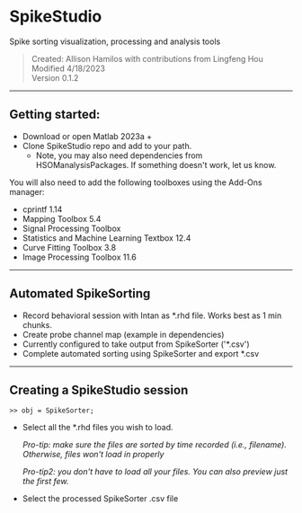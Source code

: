 # SpikeStudio
Spike sorting visualization, processing and analysis tools

> Created: Allison Hamilos with contributions from Lingfeng Hou<br>
> Modified 4/18/2023<br>
> Version 0.1.2

-------------------------
## Getting started:

- Download or open Matlab 2023a + 
- Clone SpikeStudio repo and add to your path. 
    - Note, you may also need dependencies from HSOManalysisPackages. If something doesn't work, let us know.

You will also need to add the following toolboxes using the Add-Ons manager:

- cprintf 1.14
- Mapping Toolbox 5.4
- Signal Processing Toolbox
- Statistics and Machine Learning Textbox 12.4
- Curve Fitting Toolbox 3.8
- Image Processing Toolbox 11.6

--------------------------
## Automated SpikeSorting

- Record behavioral session with Intan as *.rhd file. Works best as 1 min chunks.
- Create probe channel map (example in dependencies)
- Currently configured to take output from SpikeSorter ('*.csv')
- Complete automated sorting using SpikeSorter and export *.csv

---------------------------
## Creating a SpikeStudio session

    >> obj = SpikeSorter;
    
- Select all the *.rhd files you wish to load. 

    <i> Pro-tip: make sure the files are sorted by time recorded (i.e., filename). Otherwise, files won't load in properly</i>
    
    <i> Pro-tip2: you don't have to load all your files. You can also preview just the first few.</i>
- Select the processed SpikeSorter .csv file
